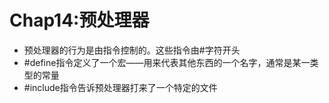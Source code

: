 # Chap14:预处理器

- 预处理器的行为是由指令控制的。这些指令由#字符开头
- #define指令定义了一个宏——用来代表其他东西的一个名字，通常是某一类型的常量
- #include指令告诉预处理器打来了一个特定的文件